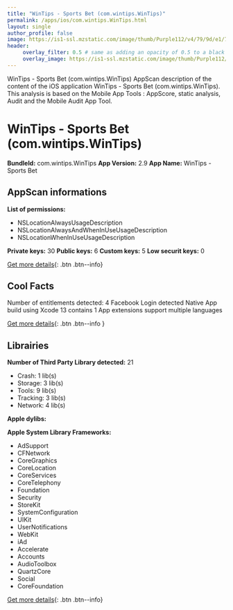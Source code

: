 ```yaml
---
title: "WinTips - Sports Bet (com.wintips.WinTips)"
permalink: /apps/ios/com.wintips.WinTips.html
layout: single
author_profile: false
image: https://is1-ssl.mzstatic.com/image/thumb/Purple112/v4/79/9d/e1/799de170-2cd2-a1fb-d355-9fbd0409a858/AppIcon-0-0-1x_U007emarketing-0-0-0-7-0-0-sRGB-0-0-0-GLES2_U002c0-512MB-85-220-0-0.png/512x512bb.jpg
header: 
     overlay_filter: 0.5 # same as adding an opacity of 0.5 to a black background
     overlay_image: https://is1-ssl.mzstatic.com/image/thumb/Purple112/v4/79/9d/e1/799de170-2cd2-a1fb-d355-9fbd0409a858/AppIcon-0-0-1x_U007emarketing-0-0-0-7-0-0-sRGB-0-0-0-GLES2_U002c0-512MB-85-220-0-0.png/512x512bb.jpg
---
```

WinTips - Sports Bet (com.wintips.WinTips) AppScan description of the content of the iOS application WinTips - Sports Bet (com.wintips.WinTips). This analysis is based on the Mobile App Tools : AppScore, static analysis, Audit and the Mobile Audit App Tool.

# WinTips - Sports Bet (com.wintips.WinTips)

**BundleId:** com.wintips.WinTips
**App Version:** 2.9
**App Name:** WinTips - Sports Bet


## AppScan informations 

**List of permissions:** 
- NSLocationAlwaysUsageDescription
- NSLocationAlwaysAndWhenInUseUsageDescription
- NSLocationWhenInUseUsageDescription
  
  
**Private keys:** 30
**Public keys:** 6
**Custom keys:** 5
**Low securit keys:** 0
  
[Get more details](/pricing.html){: .btn .btn--info}

## Cool Facts

Number of entitlements detected: 4
Facebook Login detected
Native App
build using Xcode 13
contains 1 App extensions
support multiple languages
  
[Get more details](/pricing.html){: .btn .btn--info }

## Librairies 
**Number of Third Party Library detected:** 21
- Crash: 1 lib(s)
- Storage: 3 lib(s)
- Tools: 9 lib(s)
- Tracking: 3 lib(s)
- Network: 4 lib(s)


**Apple dylibs:**


**Apple System Library Frameworks:**
- AdSupport
- CFNetwork
- CoreGraphics
- CoreLocation
- CoreServices
- CoreTelephony
- Foundation
- Security
- StoreKit
- SystemConfiguration
- UIKit
- UserNotifications
- WebKit
- iAd
- Accelerate
- Accounts
- AudioToolbox
- QuartzCore
- Social
- CoreFoundation


  
[Get more details](/pricing.html){: .btn .btn--info}


